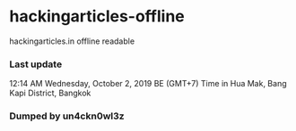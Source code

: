 # hackingarticles-offline
hackingarticles.in offline readable
### Last update
12:14 AM
Wednesday, October 2, 2019 BE (GMT+7)
Time in Hua Mak, Bang Kapi District, Bangkok
### Dumped by un4ckn0wl3z

